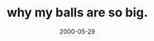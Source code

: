 ---
layout: base.njk
title : 'why my balls are so big.' 
view_title : 'why my balls are so big.' 
year : '2000' 
date : '2000-05-29' 
img_file : '/drawing/whymyballs.png' 
html_file : 'whyaremyb' 
next_html : 'jessicathr.html' 
year_order : '351' 
permalink : "title/{{html_file}}.html"
---
